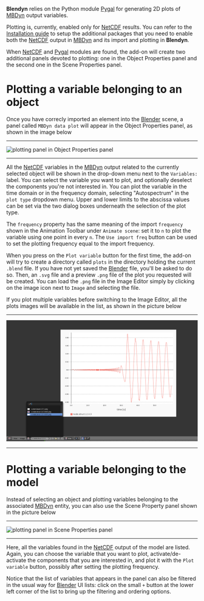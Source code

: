 **Blendyn** relies on the Python module [Pygal][1] for generating 2D
plots of [MBDyn][2] output variables. 

Plotting is, currently, enabled only for [NetCDF][3] results. You can refer to
the [Installation guide][4] to setup the additional packages that you need to
enable both the [NetCDF][3] output in [MBDyn][2] and its import and plotting in
**Blendyn**.

When [NetCDF][3] and [Pygal][1] modules are found, the add-on will create two
additional panels devoted to plotting: one in the Object Properties panel and
the second one in the Scene Properties panel. 

# Plotting a variable belonging to an object
Once you have correcly imported an element into the [Blender][5] scene, a panel
called `MBDyn data plot` will appear in the Object Properties panel, as shown in
the image below
- - - 
![plotting panel in Object Properties
panel](images/properties_object_plot_panel.png "Plot panel in Object Properties
panel")
- - - 
All the [NetCDF][3] variables in the [MBDyn][2] output related to the currently
selected object will be shown in the drop-down menu next to the `Variables:`
label. You can select the variable you want to plot, and optionally deselect the
components you're not interested in. You can plot the variable in the time
domain or in the frequency domain, selecting "Autospectrum" in the `plot type`
dropdown menu. Upper and lower limits to the abscissa values can be set via the
two dialog boxes underneath the selection of the plot type.

The `frequency` property has the same meaning of the import `frequency` shown in
the Animation Toolbar under `Animate scene`: set it to `n` to plot the variable
using one point in every `n`. The `Use import freq` button can be used to set
the plotting frequency equal to the import frequency. 

When you press on the `Plot variable` button for the first time, the add-on will
try to create a directory called `plots` in the directory holding the current
`.blend` file. If you have not yet saved the [Blender][5] file, you'll be asked
to do so. Then, an `.svg` file and a preview `.png` file of the plot you
requested will be created. You can load the `.png` file in the Image Editor
simply by clicking on the image icon next to `Image` and selecting the file. 

If you plot multiple variables before switching to the Image Editor, all the
plots images will be available in the list, as shown in the picture below

- - - 
![linking a plotted image in the Image Editor](images/plot_image_editor.png
"Linking a plotted image in the Image Editor")
- - -

# Plotting a variable belonging to the model
Instead of selecting an object and plotting variables belonging to the
associated [MBDyn][2] entity, you can also use the Scene Property panel shown in
the picture below
- - - 
![plotting panel in Scene Properties
panel](images/properties_scene_plot_panel.png "Plot panel in Scene Properties
panel")
- - - 
Here, all the variables found in the [NetCDF][3] output of the model are listed.
Again, you can choose the variable that you want to plot, activate/de-activate
the components that you are interested in, and plot it with the `Plot variable`
button, possibly after setting the plotting frequency. 

Notice that the list of variables that appears in the panel can also be
filtered in the usual way for [Blender][5] UI lists: click on the small `+`
button at the lower left corner of the list to bring up the filtering and
ordering options.

  [1]: http://www.pygal.org/en/latest/
  [2]: https://www.mbdyn.org
  [3]: http://www.unidata.ucar.edu/software/netcdf/
  [4]: https://github.com/zanoni-mbdyn/blendyn/wiki/Installation
  [5]: https://www.blender.org/
